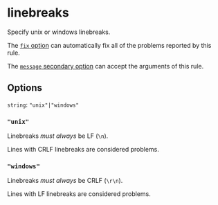 # linebreaks

Specify unix or windows linebreaks.

The [`fix` option](https://stylelint.io/user-guide/options#fix) can automatically fix all of the problems reported by this rule.

The [`message` secondary option](https://stylelint.io/user-guide/configure/#message) can accept the arguments of this rule.

## Options

`string`: `"unix"|"windows"`

### `"unix"`

Linebreaks _must always_ be LF (`\n`).

Lines with CRLF linebreaks are considered problems.

### `"windows"`

Linebreaks _must always_ be CRLF (`\r\n`).

Lines with LF linebreaks are considered problems.
